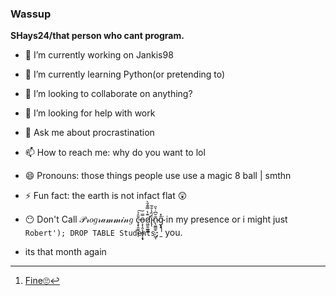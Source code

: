 ### Wassup


**SHays24/that person who cant program.**
- 🔭 I’m currently working on Jankis98
- 🌱 I’m currently learning Python(or pretending to)
- 👯 I’m looking to collaborate on anything?
- 🤔 I’m looking for help with work
- 💬 Ask me about procrastination
- 📫 How to reach me: why do you want to lol
- 😄 Pronouns: those things people use use a magic 8 ball | smthn
- ⚡ Fun fact: the earth is not infact flat 😲  

- 😶 Don't Call 𝒫𝓇𝑜𝑔𝓇𝒶𝓂𝓂𝒾𝓃𝑔 ç̵̞̯̱͍͕̄̑̉͠ͅͅo̵͕͎̭͎̗̻̝͙̟̿d̷͖̫̱̫̲̻͊̔̿͊̌̀̕ḯ̴̢̏̾̐͂ͅñ̴̢̫͇̼̠̤̦͖͎̆͆̇͛̋ĝ̴͓̽͘ͅ  in my presence or i might just ```Robert'); DROP TABLE Students;```[^1] you.
- its that month again

[^1]:[Fine🙄](https://xkcd.com/327/)
